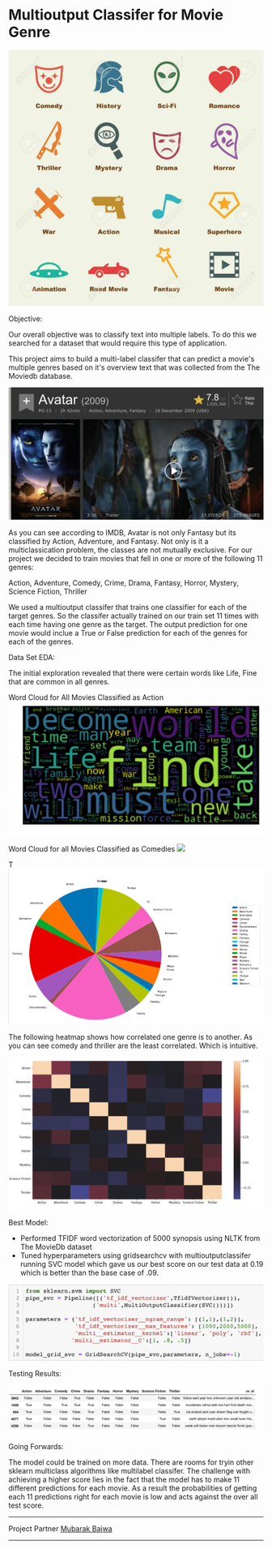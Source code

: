 # Multioutput Classifer for Movie Genre

![](/Media/pic.jpeg)


Objective:

Our overall objective was to classify text into multiple labels. To do this we searched for a dataset that would require this type of application. 

This project aims to build a multi-label classifer that can predict a movie's multiple genres based on it's overview text that was collected from the The Moviedb database. 

![](/Media/Avatar.png)

As you can see according to IMDB, Avatar is not only Fantasy but its classified by Action, Adventure, and Fantasy. Not only is it a multiclassication problem, the classes are not mutually exclusive. For our project we decided to train movies that fell in one or more of the following 11 genres:  

Action,  Adventure, Comedy, Crime, Drama, Fantasy, Horror, Mystery, Science Fiction, Thriller

We used a multioutput classifer that trains one classifier for each of the target genres. So the classifer actually trained on our train set 11 times with each time having one genre as the target. The output prediction for one movie would inclue a True or False prediction for each of the genres for each of the genres. 


Data Set EDA:
  
The initial exploration revealed that there were certain words like Life, Fine that are common in all genres. 

Word Cloud for All Movies Classified as Action
![](/Media/WCAction.png)

Word Cloud for all Movies Classified as Comedies
![](/Media/wcComedy.png.png)
 
T
![](/Media/pie1.png)

The following heatmap shows how correlated one genre is to another. As you can see comedy and thriller are the least correlated. Which is intuitive.  

![](/Media/heatmap.png)









Best Model:
- Performed  TFIDF word vectorization of 5000 synopsis using NLTK from The MovieDb dataset  
- Tuned hyperparameters using gridsearchcv with multioutputclassifer running SVC model which gave us our best score on our test data at 0.19 which is better than the base case of .09. 

![](/Media/Gridsearch.png) 

Testing Results:

![](/Media/predictions.png)



Going Forwards: 

The model could be trained on more data. There are rooms for tryin other sklearn multiclass algorithms like multilabel classifer. The challenge with achieving a higher score lies in the fact that the model has to make 11 different predictions for each movie. As a result the probabilities of getting each 11 predictions right for each movie is low and acts against the over all test score. 
 

*****************************************************************
Project Partner [Mubarak Bajwa](https://github.com/Mubarakb)
*****************************************************************
